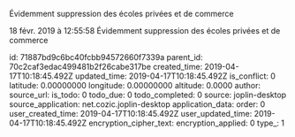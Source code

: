 Évidemment suppression des écoles privées et de commerce

18 févr. 2019 à 12:55:58
Évidemment suppression des écoles privées et de commerce


id: 71887bd9c6bc40fcbb94572660f7339a
parent_id: 70c2caf3edac499481b2f26cabe317be
created_time: 2019-04-17T10:18:45.492Z
updated_time: 2019-04-17T10:18:45.492Z
is_conflict: 0
latitude: 0.00000000
longitude: 0.00000000
altitude: 0.0000
author: 
source_url: 
is_todo: 0
todo_due: 0
todo_completed: 0
source: joplin-desktop
source_application: net.cozic.joplin-desktop
application_data: 
order: 0
user_created_time: 2019-04-17T10:18:45.492Z
user_updated_time: 2019-04-17T10:18:45.492Z
encryption_cipher_text: 
encryption_applied: 0
type_: 1